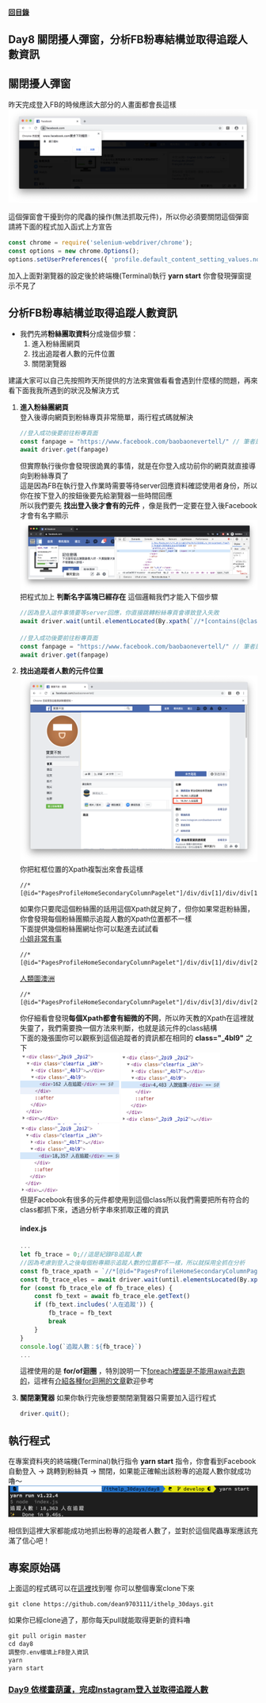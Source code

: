 #### [回目錄](../README.md)
## Day8 關閉擾人彈窗，分析FB粉專結構並取得追蹤人數資訊


關閉擾人彈窗
----
昨天完成登入FB的時候應該大部分的人畫面都會長這樣  
![image](./article_img/fb_notify.png)  

這個彈窗會干擾到你的爬蟲的操作(無法抓取元件)，所以你必須要關閉這個彈窗  
請將下面的程式加入函式上方宣告
```js
const chrome = require('selenium-webdriver/chrome');
const options = new chrome.Options();
options.setUserPreferences({ 'profile.default_content_setting_values.notifications': 1 });//因為FB會有notifications干擾到爬蟲，所以要先把它關閉
```
加入上面對瀏覽器的設定後於終端機(Terminal)執行 **yarn start** 你會發現彈窗提示不見了

分析FB粉專結構並取得追蹤人數資訊
------------------------
* 我們先將**粉絲團取資料**分成幾個步驟：
    1. 進入粉絲團網頁
    2. 找出追蹤者人數的元件位置
    3. 關閉瀏覽器

建議大家可以自己先按照昨天所提供的方法來實做看看會遇到什麼樣的問題，再來看下面我我所遇到的狀況及解決方式  

1. **進入粉絲團網頁**  
    登入後導向網頁到粉絲專頁非常簡單，兩行程式碼就解決
    ```js
    //登入成功後要前往粉專頁面
    const fanpage = "https://www.facebook.com/baobaonevertell/" // 筆者是寶寶不說的狂熱愛好者
    await driver.get(fanpage)
    ```
    但實際執行後你會發現很詭異的事情，就是在你登入成功前你的網頁就直接導向到粉絲專頁了  
    這是因為FB在執行登入作業時需要等待server回應資料確認使用者身份，所以你在按下登入的按鈕後要先給瀏覽器一些時間回應  
    所以我們要先 **找出登入後才會有的元件** ，像是我們一定要在登入後Facebook才會有名字顯示 
    ![image](./article_img/fb_header.png)  
    把程式加上 **判斷名字區塊已經存在** 這個邏輯我們才能入下個步驟  
    ```js
    //因為登入這件事情要等server回應，你直接跳轉粉絲專頁會導致登入失敗
    await driver.wait(until.elementLocated(By.xpath(`//*[contains(@class,"_1vp5")]`)))//登入後才會有右上角的名字，我們以這個來判斷是否登入

    //登入成功後要前往粉專頁面
    const fanpage = "https://www.facebook.com/baobaonevertell/" // 筆者是寶寶不說的狂熱愛好者
    await driver.get(fanpage)
    ```
2. **找出追蹤者人數的元件位置**
    ![image](./article_img/baobao_fans.png)  
    你把紅框位置的Xpath複製出來會長這樣
    ```
    //*[@id="PagesProfileHomeSecondaryColumnPagelet"]/div/div[1]/div/div[1]/div[4]/div/div[2]/div
    ```
    如果你只要爬這個粉絲團的話用這個Xpath就足夠了，但你如果常逛粉絲團，你會發現每個粉絲團顯示追蹤人數的Xpath位置都不一樣  
    下面提供幾個粉絲團網址你可以點進去試試看  
    [小姐非常有事](https://www.facebook.com/missunexpected2015/)
    ```
    //*[@id="PagesProfileHomeSecondaryColumnPagelet"]/div/div[1]/div/div[2]/div[4]/div/div[2]/div
    ```
    [人類圖澳洲](https://www.facebook.com/HumanDesignAu/)
    ```
    //*[@id="PagesProfileHomeSecondaryColumnPagelet"]/div/div[3]/div/div[2]/div[4]/div/div[2]/div
    ```
    你仔細看會發現**每個Xpath都會有細微的不同**，所以昨天教的Xpath在這裡就失靈了，我們需要換一個方法來判斷，也就是該元件的class結構  
    下面的幾張圖你可以觀察到這個追蹤者的資訊都在相同的 **class="_4bl9"** 之下  
    <img src="./article_img/fb_trace_code1.png" width="200" height="140"/>
    <img src="./article_img/fb_trace_code2.png" width="200" height="140"/>
    <img src="./article_img/fb_trace_code3.png" width="200" height="140"/>  
    但是Facebook有很多的元件都使用到這個class所以我們需要把所有符合的class都抓下來，透過分析字串來抓取正確的資訊  

    #### index.js
    ```js
    ...
    let fb_trace = 0;//這是紀錄FB追蹤人數
    //因為考慮到登入之後每個粉專顯示追蹤人數的位置都不一樣，所以就採用全抓在分析
    const fb_trace_xpath = `//*[@id="PagesProfileHomeSecondaryColumnPagelet"]//*[contains(@class,"_4bl9")]`
    const fb_trace_eles = await driver.wait(until.elementsLocated(By.xpath(fb_trace_xpath)), 5000)//我們採取5秒內如果抓不到該元件就跳出的條件
    for (const fb_trace_ele of fb_trace_eles) {
        const fb_text = await fb_trace_ele.getText()
        if (fb_text.includes('人在追蹤')) {
            fb_trace = fb_text
            break
        }
    }
    console.log(`追蹤人數：${fb_trace}`)
    ...
    ```
    這裡使用的是 **for/of迴圈** ，特別說明一下[foreach裡面是不能用await去跑的](https://stackoverflow.com/questions/37576685/using-async-await-with-a-foreach-loop)，這裡有[介紹各種for迴圈的文章](https://www.jishuwen.com/d/2M0c/zh-tw)歡迎參考  

3. **關閉瀏覽器**
    如果你執行完後想要關閉瀏覽器只需要加入這行程式  
    ```js
    driver.quit();
    ```
執行程式
----
在專案資料夾的終端機(Terminal)執行指令 **yarn start** 指令，你會看到Facebook自動登入 &rarr; 跳轉到粉絲頁 &rarr; 關閉，如果能正確輸出該粉專的追蹤人數你就成功嚕～  
![image](./article_img/terminal.png)

相信到這裡大家都能成功地抓出粉專的追蹤者人數了，並對於這個爬蟲專案應該充滿了信心吧！

專案原始碼
----
上面這的程式碼可以在[這裡](https://github.com/dean9703111/ithelp_30days/day8)找到喔
你可以整個專案clone下來  
```
git clone https://github.com/dean9703111/ithelp_30days.git
```
如果你已經clone過了，那你每天pull就能取得更新的資料嚕  
```
git pull origin master
cd day8
調整你.env檔填上FB登入資訊
yarn
yarn start
```
### [Day9 依樣畫葫蘆，完成Instagram登入並取得追蹤人數](../day9/README.md)